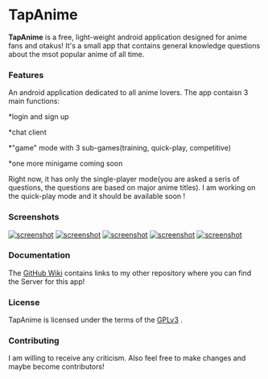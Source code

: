 # TapAnime

**TapAnime** is a free, light-weight android application designed for anime fans and otakus! It's a small app that contains general knowledge questions about the msot popular anime of all time.

### Features

An android application dedicated to all anime lovers. 
The app contaisn 3 main functions:

*login and sign up

*chat client

*"game" mode with 3 sub-games(training, quick-play, competitive)

*one more minigame coming soon


Right now, it has only the single-player mode(you are asked a seris of questions, the questions are based on major anime titles). I am working on the quick-play mode and it should be available soon !

### Screenshots

[![screenshot](https://github.com/Kira060200/TapAnime/blob/master/login.jpeg)](https://github.com/Kira060200/TapAnime/blob/master/login.jpeg)
[![screenshot](https://github.com/Kira060200/TapAnime/blob/master/signup.jpeg)](https://github.com/Kira060200/TapAnime/blob/master/signup.jpeg)
[![screenshot](https://github.com/Kira060200/TapAnime/blob/master/menu.jpeg)](https://github.com/Kira060200/TapAnime/blob/master/menu.jpeg)
[![screenshot](https://github.com/Kira060200/TapAnime/blob/master/menufragment.jpeg)](https://github.com/Kira060200/TapAnime/blob/master/menufragment.jpeg)
[![screenshot](https://github.com/Kira060200/TapAnime/blob/master/training.jpeg)](https://github.com/Kira060200/TapAnime/blob/master/training.jpeg)


### Documentation

The [GitHub Wiki](https://github.com/Kira050200/TapAnime/wiki) contains links to my other repository where you can find the Server for this app!

### License

TapAnime is licensed under the terms of the [GPLv3](LICENSE) .

### Contributing

I am willing to receive any criticism. Also feel free to make changes and maybe become contributors!
